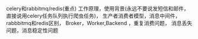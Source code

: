 celery和rabbitmq/redis(重点)
工作原理，使用背景(永远不要说发短信和邮件，直接说用celery任务队列执行爬虫任务)，
生产者消费者模型，消息中间件，rabbbitmq和redis区别，
Broker，Worker,Backend ，重复消费问题，
消息丢失问题，消息稳定性问题